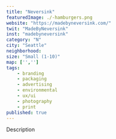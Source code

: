 ```yaml
---
title: "Neversink"
featuredImage: ./-hamburgers.png
website: "https://madebyneversink.com/"
twit: "MadeByNeversink"
inst: "madebyneversink"
category: "N"
city: "Seattle"
neighborhood:
size: "Small (1-10)"
map: ['','']
tags:
    - branding
    - packaging
    - advertising
    - environmental
    - ux/ui
    - photography
    - print
published: true
---
```


Description
